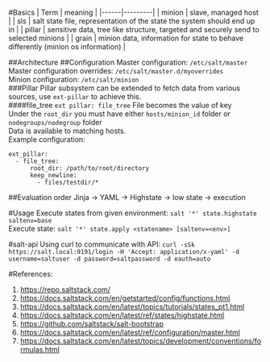 #Basics
| Term | meaning |
|------|---------|
| minion | slave, managed host |
| sls | salt state file, representation of the state the system should end up in |
| pillar | sensitive data, tree like structure, targeted and securely send to selected minions |
| grain | minion data, information for state to behave differently (minion os information) |

##Architecture
##Configuration
Master configuration: `/etc/salt/master`  
Master configuration overrides: `/etc/salt/master.d/myoverrides`  
Minion configuration: `/etc/salt/minion`  
###Pillar
Pillar subsystem can be extended to fetch data from various sources, use `ext-pillar` to achieve this.  
####file_tree
`ext pillar: file_tree`
File becomes the value of key  
Under the `root_dir` you must have either `hosts/minion_id` folder or `nodegroups/nodegroup` folder  
Data is available to matching hosts.  
Example configuration:  
```
ext_pillar:
  - file_tree:
      root_dir: /path/to/root/directory
      keep_newline:
        - files/testdir/*
```
##Evaluation order
Jinja -> YAML -> Highstate -> low state -> execution

#Usage
Execute states from given environment: `salt '*' state.highstate saltenv=base`  
Execute state: `salt '*' state.apply <statename> [saltenv=<env>]`

#salt-api
Using curl to communicate with API: `curl -sSk https://salt.local:9191/login -H 'Accept: application/x-yaml' -d username=saltuser -d password=saltpassword -d eauth=auto`

#References:
1. https://repo.saltstack.com/
2. https://docs.saltstack.com/en/getstarted/config/functions.html
3. https://docs.saltstack.com/en/latest/topics/tutorials/states_pt1.html
4. https://docs.saltstack.com/en/latest/ref/states/highstate.html
5. https://github.com/saltstack/salt-bootstrap
6. https://docs.saltstack.com/en/latest/ref/configuration/master.html
7. https://docs.saltstack.com/en/latest/topics/development/conventions/formulas.html